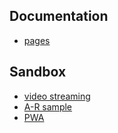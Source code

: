 ## Documentation
- [pages](pages)

## Sandbox
- [video streaming](sandbox/stream)
- [A-R sample](sandbox/ar_stream)
- [PWA](sandbox/pwa)
